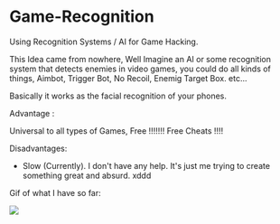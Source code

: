 # Game-Recognition
Using Recognition Systems / AI for Game Hacking.

This Idea came from nowhere, Well Imagine an AI or some recognition system that detects enemies in video games, you could do all kinds of things, Aimbot, Trigger Bot, No Recoil, Enemig Target Box. etc...

Basically it works as the facial recognition of your phones.

Advantage :

Universal to all types of Games, Free !!!!!!! Free Cheats !!!!

Disadvantages:

- Slow (Currently). I don't have any help. It's just me trying to create something great and absurd. xddd

Gif of what I have so far:

![](https://gifyu.com/image/7qy0)
